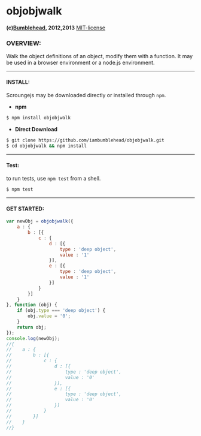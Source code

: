 objobjwalk
==========
**(c)[Bumblehead][0], 2012,2013** [MIT-license](#license)  

### OVERVIEW:

Walk the object definitions of an object, modify them with a function. It may be used in a browser environment or a node.js environment.

[0]: http://www.bumblehead.com                            "bumblehead"

---------------------------------------------------------
#### <a id="install"></a>INSTALL:

Scroungejs may be downloaded directly or installed through `npm`.

 * **npm**   

 ```bash
 $ npm install objobjwalk
 ```

 * **Direct Download**
 
 ```bash  
 $ git clone https://github.com/iambumblehead/objobjwalk.git
 $ cd objobjwalk && npm install
 ```

---------------------------------------------------------
#### <a id="test"></a>Test:

 to run tests, use `npm test` from a shell.

 ```bash
 $ npm test
 ```
 
---------------------------------------------------------
#### <a id="get-started">GET STARTED: 

 
 ```javascript
 var newObj = objobjwalk({
     a : {
         b : [{
             c : {
                 d : [{
                     type : 'deep object',
                     value : '1'
                 }],
                 e : [{
                     type : 'deep object',
                     value : '1'
                 }]
             }
         }]
     }
 }, function (obj) {
     if (obj.type === 'deep object') {
         obj.value = '0';
     }
     return obj;
 });     
 console.log(newObj);
 //{
 //    a : {
 //        b : [{
 //            c : {
 //                d : [{
 //                    type : 'deep object',
 //                    value : '0'
 //                }],
 //                e : [{
 //                    type : 'deep object',
 //                    value : '0'
 //                }]
 //            }
 //        }]
 //    }
 //} 
 ```




